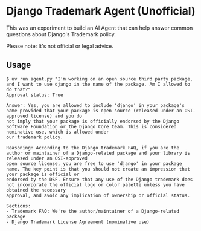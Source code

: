 # Django Trademark Agent (Unofficial)

This was an experiment to build an AI Agent that can help answer common questions about Django's Trademark policy.

Please note: It's not official or legal advice.

## Usage

```shell
$ uv run agent.py "I'm working on an open source third party package, and I want to use django in the name of the package. Am I allowed to do that?"
Approval status: True

Answer: Yes, you are allowed to include 'django' in your package's name provided that your package is open source (released under an OSI-approved license) and you do
not imply that your package is officially endorsed by the Django Software Foundation or the Django Core team. This is considered nominative use, which is allowed under
our trademark policy.

Reasoning: According to the Django trademark FAQ, if you are the author or maintainer of a Django-related package and your library is released under an OSI-approved
open source license, you are free to use 'django' in your package name. The key point is that you should not create an impression that your package is official or
endorsed by the DSF. Ensure that any use of the Django trademark does not incorporate the official logo or color palette unless you have obtained the necessary
approval, and avoid any implication of ownership or official status.

Sections:
- Trademark FAQ: We're the author/maintainer of a Django-related package
- Django Trademark License Agreement (nominative use)
```
